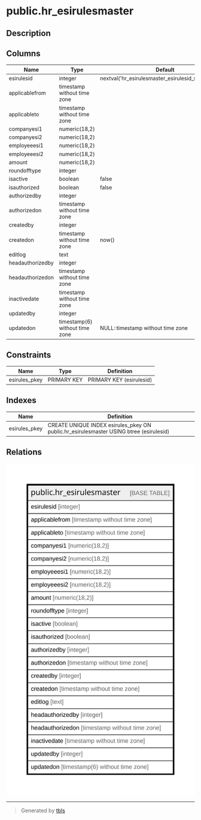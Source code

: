 # public.hr_esirulesmaster

## Description

## Columns

| Name | Type | Default | Nullable | Children | Parents | Comment |
| ---- | ---- | ------- | -------- | -------- | ------- | ------- |
| esirulesid | integer | nextval('hr_esirulesmaster_esirulesid_seq'::regclass) | false |  |  |  |
| applicablefrom | timestamp without time zone |  | true |  |  |  |
| applicableto | timestamp without time zone |  | true |  |  |  |
| companyesi1 | numeric(18,2) |  | true |  |  |  |
| companyesi2 | numeric(18,2) |  | true |  |  |  |
| employeeesi1 | numeric(18,2) |  | true |  |  |  |
| employeeesi2 | numeric(18,2) |  | true |  |  |  |
| amount | numeric(18,2) |  | true |  |  |  |
| roundofftype | integer |  | true |  |  |  |
| isactive | boolean | false | false |  |  |  |
| isauthorized | boolean | false | false |  |  |  |
| authorizedby | integer |  | true |  |  |  |
| authorizedon | timestamp without time zone |  | true |  |  |  |
| createdby | integer |  | true |  |  |  |
| createdon | timestamp without time zone | now() | true |  |  |  |
| editlog | text |  | true |  |  |  |
| headauthorizedby | integer |  | true |  |  |  |
| headauthorizedon | timestamp without time zone |  | true |  |  |  |
| inactivedate | timestamp without time zone |  | true |  |  |  |
| updatedby | integer |  | true |  |  |  |
| updatedon | timestamp(6) without time zone | NULL::timestamp without time zone | true |  |  |  |

## Constraints

| Name | Type | Definition |
| ---- | ---- | ---------- |
| esirules_pkey | PRIMARY KEY | PRIMARY KEY (esirulesid) |

## Indexes

| Name | Definition |
| ---- | ---------- |
| esirules_pkey | CREATE UNIQUE INDEX esirules_pkey ON public.hr_esirulesmaster USING btree (esirulesid) |

## Relations

![er](public.hr_esirulesmaster.svg)

---

> Generated by [tbls](https://github.com/k1LoW/tbls)
